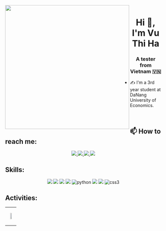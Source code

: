 <img align="left" width="400" src="https://github.githubassets.com/images/modules/profile/profile-first-repo.svg">
<h1 align="center">Hi 👋, I'm Vu Thi Ha</h1>
<p align="center">
  <h3 align="center">A tester from Vietnam 🇻🇳 </h3>
</p>


- ✍ I'm a 3rd year student at DaNang University of Economics.

<br />

## 📫 How to reach me:
<p align="center">
  <a href="https://www.linkedin.com/in/v%C5%A9-th%E1%BB%8B-h%C3%A0-a8a88921b/">
    <img src="https://img.icons8.com/fluent/48/000000/linkedin.png"/>
  </a>
  <a href="https://www.facebook.com/vuthiha407/">
    <img src="https://img.icons8.com/fluent/48/000000/facebook-new.png" target="_blank" />
  </a> 
  <a href="https://github.com/Vuthiha30403">
    <img src="https://img.icons8.com/fluent/48/000000/github.png"/>
  </a> 
  <a href="mailto:Vuthiha407@gmail.com" alt="Email">
    <img src="https://img.icons8.com/fluent/48/000000/mailing.png"/>
  </a>
</p>

## Skills:
<p align="center">
  <img src="https://img.icons8.com/fluent/48/000000/github.png"/>
  <img src="https://img.icons8.com/color/48/000000/visual-studio-code-2019.png"/>
  <img src="https://img.icons8.com/external-wanicon-lineal-color-wanicon/48/external-sql-server-big-data-wanicon-lineal-color-wanicon.png"/>
  <img src="https://img.icons8.com/color/48/000000/mysql-logo.png"/>
  <img src="https://img.icons8.com/3d-fluency/48/python.png" alt="python"/>
  <img src="https://img.icons8.com/nolan/48/c-plus-plus-logo.png""/>
  <img src="https://img.icons8.com/color/48/000000/html-5--v1.png" />
  <img src="https://img.icons8.com/color/48/css3.png" alt="css3"/>
</p>

## Activities:

<table style="width:100%;">
  <tr>
    <td>
      <p align="center"> 
        <img src="https://cdn.dribbble.com/users/926537/screenshots/4502970/media/40a86c061747db6331e2e8974225b6bf.gif"  width="50%"/>
      </p>
    </td>
  </tr>
</table>

